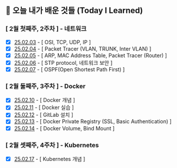 ## 🚀 오늘 내가 배운 것들 (Today I Learned)

### [ 2월 첫째주, 2주차 ] - 네트워크
- [x] [25.02.03](https://github.com/100-hours-a-week/lily.shin-til/blob/main/Feb/2025-02-03.md) - [ OSI, TCP, UDP, IP ] 
- [x] [25.02.04](https://github.com/100-hours-a-week/lily.shin-til/blob/main/Feb/2025-02-04.md) - [ Packet Tracer (VLAN, TRUNK, Inter VLAN) ]
- [x] [25.02.05](https://github.com/100-hours-a-week/lily.shin-til/blob/main/Feb/2025-02-05.md) - [ ARP, MAC Address Table, Packet Tracer (Router) ]
- [x] [25.02.06](https://github.com/100-hours-a-week/lily.shin-til/blob/main/Feb/2025-02-06.md) - [ STP protocol, 네트워크 보안 ]
- [x] [25.02.07](https://github.com/100-hours-a-week/lily.shin-til/blob/main/Feb/2025-02-07.md) - [ OSPF(Open Shortest Path First) ]

### [ 2월 둘째주, 3주차 ] - Docker
- [x] [25.02.10](https://github.com/100-hours-a-week/lily.shin-til/blob/main/Feb/2025-02-10.md) - [ Docker 개념 ]
- [x] [25.02.11](https://github.com/100-hours-a-week/lily.shin-til/blob/main/Feb/2025-02-11.md) - [ Docker 실습 ]
- [x] [25.02.12](https://github.com/100-hours-a-week/lily.shin-til/blob/main/Feb/2025-02-12.md) - [ GitLab 설치 ]
- [x] [25.02.13](https://github.com/100-hours-a-week/lily.shin-til/blob/main/Feb/2025-02-13.md) - [ Docker Private Registry (SSL, Basic Authentication) ]
- [x] [25.02.14](https://github.com/100-hours-a-week/lily.shin-til/blob/main/Feb/2025-02-14.md) - [ Docker Volume, Bind Mount ]

### [ 2월 셋째주, 4주차 ] - Kubernetes
- [x] [25.02.17](https://github.com/100-hours-a-week/lily.shin-til/blob/main/Feb/2025-02-17.md) - [ Kubernetes 개념 ]
